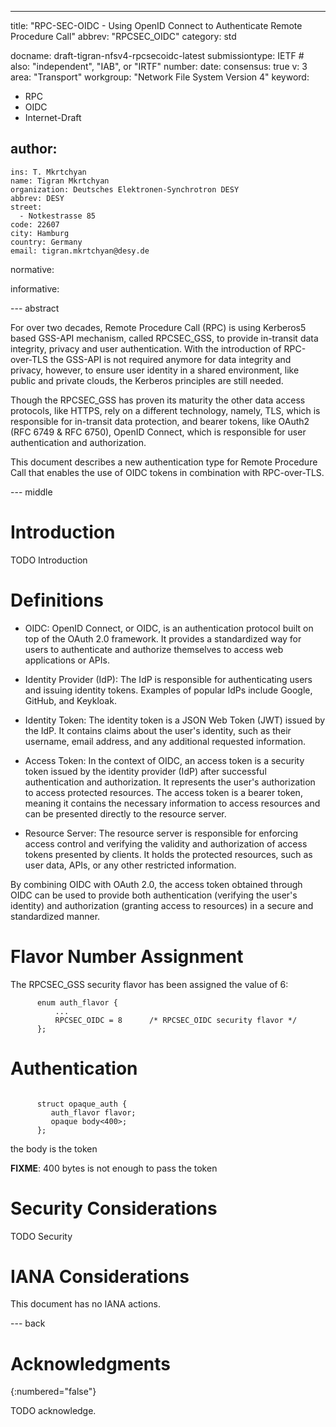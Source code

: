 ---
title: "RPC-SEC-OIDC - Using OpenID Connect to Authenticate Remote Procedure Call"
abbrev: "RPCSEC_OIDC"
category: std

docname: draft-tigran-nfsv4-rpcsecoidc-latest
submissiontype: IETF  # also: "independent", "IAB", or "IRTF"
number:
date:
consensus: true
v: 3
area: "Transport"
workgroup: "Network File System Version 4"
keyword:
 - RPC
 - OIDC
 - Internet-Draft

author:
 -
    ins: T. Mkrtchyan
    name: Tigran Mkrtchyan
    organization: Deutsches Elektronen-Synchrotron DESY
    abbrev: DESY
    street:
      - Notkestrasse 85
    code: 22607
    city: Hamburg
    country: Germany
    email: tigran.mkrtchyan@desy.de

normative:

informative:


--- abstract

For over two decades, Remote Procedure Call (RPC) is using Kerberos5 based GSS-API mechanism, called RPCSEC_GSS,
to provide in-transit data integrity, privacy and user authentication. With the introduction of RPC-over-TLS the
GSS-API is not required anymore for data integrity and privacy, however, to ensure user identity in a shared environment,
like public and private clouds, the Kerberos principles are still needed.

Though the RPCSEC_GSS has proven its maturity the other data access protocols, like HTTPS, rely on a different technology,
namely, TLS, which is responsible for in-transit data protection, and bearer tokens, like OAuth2 (RFC 6749 & RFC 6750), OpenID
Connect, which is responsible for user authentication and authorization.

This document describes a new authentication type for Remote Procedure Call that enables the use of OIDC tokens in combination with RPC-over-TLS.


--- middle

# Introduction

TODO Introduction


# Definitions

- OIDC: OpenID Connect, or OIDC, is an authentication protocol built on top of the OAuth 2.0 framework. It provides a standardized way for users to authenticate and authorize themselves to access web applications or APIs.

- Identity Provider (IdP): The IdP is responsible for authenticating users and issuing identity tokens. Examples of popular IdPs include Google, GitHub, and Keykloak.

- Identity Token: The identity token is a JSON Web Token (JWT) issued by the IdP. It contains claims about the user's identity, such as their username, email address, and any additional requested information.

- Access Token: In the context of OIDC, an access token is a security token issued by the identity provider (IdP) after successful authentication and authorization. It represents the user's authorization to access protected resources. The access token is a bearer token, meaning it contains the necessary information to access resources and can be presented directly to the resource server.

- Resource Server: The resource server is responsible for enforcing access control and verifying the validity and authorization of access tokens presented by clients. It holds the protected resources, such as user data, APIs, or any other restricted information.

By combining OIDC with OAuth 2.0, the access token obtained through OIDC can be used to provide both authentication (verifying the user's identity) and authorization (granting access to resources) in a secure and standardized manner.

# Flavor Number Assignment

   The RPCSEC_GSS security flavor has been assigned the value of 6:

~~~ xdr
      enum auth_flavor {
          ...
          RPCSEC_OIDC = 8      /* RPCSEC_OIDC security flavor */
      };
~~~

# Authentication

~~~ xdr

      struct opaque_auth {
         auth_flavor flavor;
         opaque body<400>;
      };
~~~

the body is the token

**FIXME**: 400 bytes is not enough to pass the token

# Security Considerations

TODO Security


# IANA Considerations

This document has no IANA actions.


--- back

# Acknowledgments
{:numbered="false"}

TODO acknowledge.
